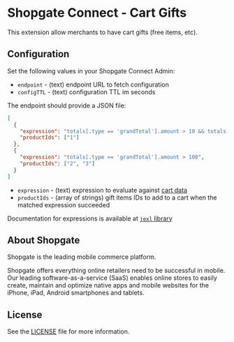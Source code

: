 # Shopgate Connect - Cart Gifts

This extension allow merchants to have cart gifts (free items, etc).

## Configuration

Set the following values in your Shopgate Connect Admin:
* `endpoint` - (text) endpoint URL to fetch configuration
* `configTTL` - (text) configuration TTL im seconds

The endpoint should provide a JSON file:

```json
[ 
  { 
    "expression": "totals[.type == 'grandTotal'].amount > 10 && totals[.type == 'grandTotal'].amount <= 20", 
    "productIds": ["1"]
  },
  {
    "expression": "totals[.type == 'grandTotal'].amount > 100", 
    "productIds": ["2", "3"]
  }
]
```

* `expression` - (text) expression to evaluate against [cart data](https://developer.shopgate.com/references/connect/shopgate-pipelines/cart/shopgate.cart.getcart.v1) 
* `productIds` - (array of strings) gift items IDs to add to a cart when the matched expression succeeded

Documentation for expressions is available at [`jexl` library](https://github.com/TomFrost/jexl#user-content-collections)  

## About Shopgate

Shopgate is the leading mobile commerce platform.

Shopgate offers everything online retailers need to be successful in mobile. Our leading
software-as-a-service (SaaS) enables online stores to easily create, maintain and optimize native
apps and mobile websites for the iPhone, iPad, Android smartphones and tablets.
## License
See the [LICENSE](./LICENSE) file for more information.
